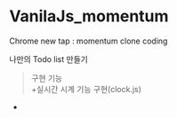 # VanilaJs_momentum

Chrome new tap : momentum clone coding   

나만의 Todo list 만들기   
>구현 기능   
  +실시간 시계 기능 구현(clock.js)
  +

